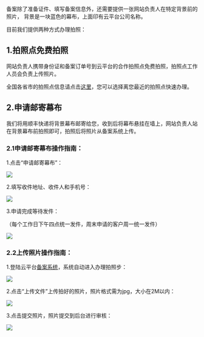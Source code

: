 
备案除了准备证件、填写备案信息外，还需要提供一张网站负责人在特定背景前的照片，
背景是一块蓝色的幕布，上面印有云平台公司名称。

目前我们提供两种方式办理拍照：

## 1.拍照点免费拍照

网站负责人携带身份证和备案订单号到云平台的合作拍照点免费拍照，拍照点工作人员会负责上传照片。

全国各省市的拍照点信息请点击[这里](http://console.tce.fsphere.cn/beian)，您可以选择离您最近的拍照点快速办理。

## 2.申请邮寄幕布

我们将用顺丰快递将背景幕布邮寄给您，收到后将幕布悬挂在墙上，网站负责人站在背景幕布前拍照即可，拍照后将照片从备案系统上传。

### 2.1申请邮寄幕布操作指南：

1.点击“申请邮寄幕布”：

![](http://imgcache.tcecqpoc.fsphere.cn/image/mc.qcloudimg.com/static/img/9e6fe252d1a0cf5cafcba2350c484e8a/1-1.jpg)

2.填写收件地址、收件人和手机号：

![](http://imgcache.tcecqpoc.fsphere.cn/image/mc.qcloudimg.com/static/img/c7c7a04be2863f564adebe9bd168f138/1-2.jpg)

3.申请完成等待发件：

（每个工作日下午四点统一发件，周末申请的客户周一统一发件）

![](http://imgcache.tcecqpoc.fsphere.cn/image/mc.qcloudimg.com/static/img/7b4ebeeefb637eee2c458cba43eabb71/1-3.jpg)


### 2.2上传照片操作指南：

1.登陆云平台[备案系统](http://console.tce.fsphere.cn/beian)，系统自动进入办理拍照步：

![](http://imgcache.tcecqpoc.fsphere.cn/image/mc.qcloudimg.com/static/img/0fc4addf067e116609413cbc59b4104a/paizhao.jpg)

2.点击“上传文件”上传拍好的照片，照片格式需为jpg，大小在2M以内：


![](http://imgcache.tcecqpoc.fsphere.cn/image/mc.qcloudimg.com/static/img/b3d35be788e9b5738ba63fe7ddd18cb1/shili.jpg)

3.点击提交照片，照片提交到后台进行审核：


![](http://imgcache.tcecqpoc.fsphere.cn/image/mc.qcloudimg.com/static/img/86fa37178170acf6fb8e6747a282207e/zuihouyizhang.png)

